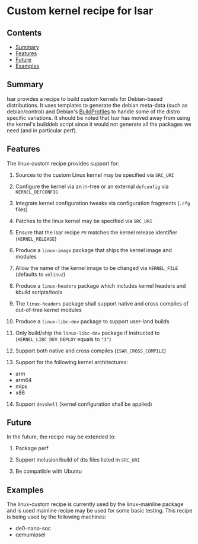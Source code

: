 # Custom kernel recipe for Isar

## Contents

 - [Summary](#summary)
 - [Features](#features)
 - [Future](#future)
 - [Examples](#examples)

## Summary

Isar provides a recipe to build custom kernels for Debian-based distributions.
It uses templates to generate the debian meta-data (such as debian/control) and
Debian's [BuildProfiles](https://wiki.debian.org/BuildProfileSpec) to handle
some of the distro specific variations. It should be noted that Isar has moved
away from using the kernel's builddeb script since it would not generate all
the packages we need (and in particular perf).

## Features

The linux-custom recipe provides support for:

 1. Sources to the custom Linux kernel may be specified via `SRC_URI`

 2. Configure the kernel via an in-tree or an external `defconfig` via
    `KERNEL_DEFCONFIG`

 3. Integrate kernel configuration tweaks via configuration fragments (`.cfg`
    files)

 4. Patches to the linux kernel may be specified via `SRC_URI`

 5. Ensure that the Isar recipe `PV` matches the kernel release identifier
    (`KERNEL_RELEASE`)

 6. Produce a `linux-image` package that ships the kernel image and modules

 7. Allow the name of the kernel image to be changed via `KERNEL_FILE` (defaults
    to `vmlinuz`)

 8. Produce a `linux-headers` package which includes kernel headers and kbuild
    scripts/tools

 9. The `linux-headers` package shall support native and cross compiles of
    out-of-tree kernel modules

 10. Produce a `linux-libc-dev` package to support user-land builds

 11. Only build/ship the `linux-libc-dev` package if instructed to
     (`KERNEL_LIBC_DEV_DEPLOY` equals to `"1"`)

 12. Support both native and cross compiles (`ISAR_CROSS_COMPILE`)

 13. Support for the following kernel architectures:

   * arm
   * arm64
   * mips
   * x86

 14. Support `devshell` (kernel configuration shall be applied)

## Future

In the future, the recipe may be extended to:

 1. Package perf

 2. Support inclusion/build of dts files listed in `SRC_URI`

 3. Be compatible with Ubuntu

## Examples

The linux-custom recipe is currently used by the linux-mainline package and is
used mainline recipe may be used for some basic testing. This recipe is being
used by the following machines:

 * de0-nano-soc
 * qemumipsel
